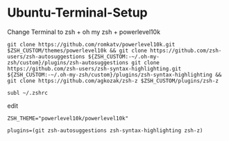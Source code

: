 # Ubuntu-Terminal-Setup

Change Terminal to zsh + oh my zsh + powerlevel10k

```shell
git clone https://github.com/romkatv/powerlevel10k.git $ZSH_CUSTOM/themes/powerlevel10k && git clone https://github.com/zsh-users/zsh-autosuggestions ${ZSH_CUSTOM:-~/.oh-my-zsh/custom}/plugins/zsh-autosuggestions git clone https://github.com/zsh-users/zsh-syntax-highlighting.git ${ZSH_CUSTOM:-~/.oh-my-zsh/custom}/plugins/zsh-syntax-highlighting && git clone https://github.com/agkozak/zsh-z $ZSH_CUSTOM/plugins/zsh-z
```

```shell
subl ~/.zshrc
```

edit

```shell
ZSH_THEME="powerlevel10k/powerlevel10k"
```

```shell
plugins=(git zsh-autosuggestions zsh-syntax-highlighting zsh-z)
```